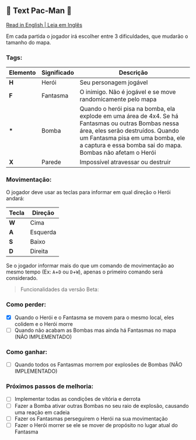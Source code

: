 ## 👾 Text Pac-Man 👾

[Read in English | Leia em Inglês](https://github.com/molusca/Ruby/blob/master/ruby_games/text_pacman/README.md)
  
  Em cada partida o jogador irá escolher entre 3 dificuldades, que mudarão o tamanho do mapa.

### Tags:

  | **Elemento** | **Significado** | **Descrição** |
  |-------|--------|-------------|
  | **H** | Herói | Seu personagem jogável |
  | **F** | Fantasma | O inimigo. Não é jogável e se move randomicamente pelo mapa |
  | **\*** | Bomba |  Quando o herói pisa na bomba, ela explode em uma área de 4x4. Se há Fantasmas ou outras Bombas nessa área, eles serão destruídos. Quando um Fantasma pisa em uma bomba, ele a captura e essa bomba sai do mapa. Bombas não afetam o Herói |
  | **X** | Parede | Impossível atravessar ou destruir |


### Movimentação:
  O jogador deve usar as teclas para informar em qual direção o Herói andará:
  
  | Tecla | Direção |
  |---|---|
  | **W** | Cima |
  | **A** | Esquerda | 
  | **S** | Baixo | 
  | **D** | Direita |
  
  Se o jogador informar mais do que um comando de movimentação ao mesmo tempo (Ex: `A`+`D` ou `D`+`W`), apenas o primeiro comando será considerado.

> Funcionalidades da versão Beta:

### Como perder:
- [x] Quando o Herói e o Fantasma se movem para o mesmo local, eles colidem e o Herói morre
- [ ] Quando não acabam as Bombas mas ainda há Fantasmas no mapa (NÃO IMPLEMENTADO)

### Como ganhar:
- [ ] Quando todos os Fantasmas morrem por explosões de Bombas (NÃO IMPLEMENTADO)

### Próximos passos de melhoria:
- [ ] Implementar todas as condições de vitória e derrota
- [ ] Fazer a Bomba ativar outras Bombas no seu raio de explosão, causando uma reação em cadeia
- [ ] Fazer os Fantasmas perseguirem o Herói na sua movimentação
- [ ] Fazer o Herói morrer se ele se mover de propósito no lugar atual do Fantasma

